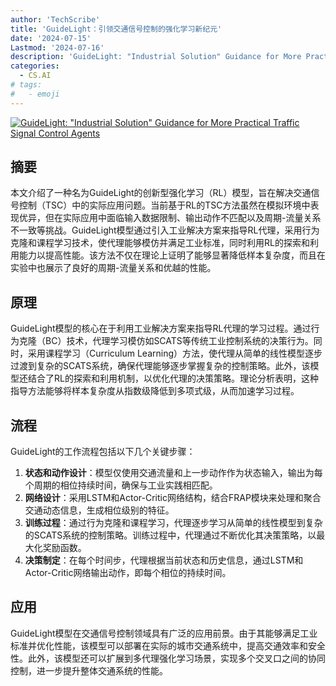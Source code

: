```yaml
---
author: 'TechScribe'
title: 'GuideLight：引领交通信号控制的强化学习新纪元'
date: '2024-07-15'
Lastmod: '2024-07-16'
description: 'GuideLight: "Industrial Solution" Guidance for More Practical Traffic Signal Control Agents'
categories:
  - CS.AI
# tags:
#   - emoji
---
```


[![GuideLight: "Industrial Solution" Guidance for More Practical Traffic Signal Control Agents](https://arxiv-research-1301205113.cos.ap-guangzhou.myqcloud.com/images/2407.10811v1.pdf_0.jpg)](https://arxiv.org/abs/2407.10811v1)

## 摘要

本文介绍了一种名为GuideLight的创新型强化学习（RL）模型，旨在解决交通信号控制（TSC）中的实际应用问题。当前基于RL的TSC方法虽然在模拟环境中表现优异，但在实际应用中面临输入数据限制、输出动作不匹配以及周期-流量关系不一致等挑战。GuideLight模型通过引入工业解决方案来指导RL代理，采用行为克隆和课程学习技术，使代理能够模仿并满足工业标准，同时利用RL的探索和利用能力以提高性能。该方法不仅在理论上证明了能够显著降低样本复杂度，而且在实验中也展示了良好的周期-流量关系和优越的性能。<!--more-->

## 原理

GuideLight模型的核心在于利用工业解决方案来指导RL代理的学习过程。通过行为克隆（BC）技术，代理学习模仿如SCATS等传统工业控制系统的决策行为。同时，采用课程学习（Curriculum Learning）方法，使代理从简单的线性模型逐步过渡到复杂的SCATS系统，确保代理能够逐步掌握复杂的控制策略。此外，该模型还结合了RL的探索和利用机制，以优化代理的决策策略。理论分析表明，这种指导方法能够将样本复杂度从指数级降低到多项式级，从而加速学习过程。

## 流程

GuideLight的工作流程包括以下几个关键步骤：
1. **状态和动作设计**：模型仅使用交通流量和上一步动作作为状态输入，输出为每个周期的相位持续时间，确保与工业实践相匹配。
2. **网络设计**：采用LSTM和Actor-Critic网络结构，结合FRAP模块来处理和聚合交通动态信息，生成相位级别的特征。
3. **训练过程**：通过行为克隆和课程学习，代理逐步学习从简单的线性模型到复杂的SCATS系统的控制策略。训练过程中，代理通过不断优化其决策策略，以最大化奖励函数。
4. **决策制定**：在每个时间步，代理根据当前状态和历史信息，通过LSTM和Actor-Critic网络输出动作，即每个相位的持续时间。

## 应用

GuideLight模型在交通信号控制领域具有广泛的应用前景。由于其能够满足工业标准并优化性能，该模型可以部署在实际的城市交通系统中，提高交通效率和安全性。此外，该模型还可以扩展到多代理强化学习场景，实现多个交叉口之间的协同控制，进一步提升整体交通系统的性能。